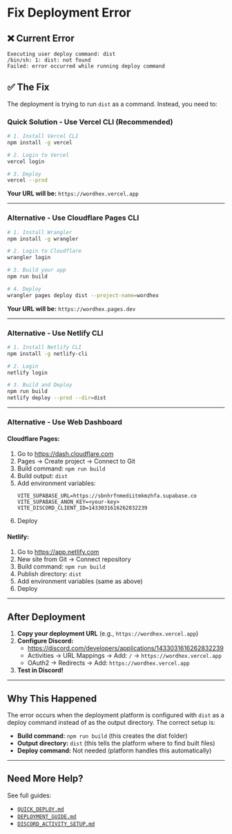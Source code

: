 # Fix Deployment Error

## ❌ Current Error

```
Executing user deploy command: dist
/bin/sh: 1: dist: not found
Failed: error occurred while running deploy command
```

## ✅ The Fix

The deployment is trying to run `dist` as a command. Instead, you need to:

### Quick Solution - Use Vercel CLI (Recommended)

```bash
# 1. Install Vercel CLI
npm install -g vercel

# 2. Login to Vercel
vercel login

# 3. Deploy
vercel --prod
```

**Your URL will be:** `https://wordhex.vercel.app`

---

### Alternative - Use Cloudflare Pages CLI

```bash
# 1. Install Wrangler
npm install -g wrangler

# 2. Login to Cloudflare
wrangler login

# 3. Build your app
npm run build

# 4. Deploy
wrangler pages deploy dist --project-name=wordhex
```

**Your URL will be:** `https://wordhex.pages.dev`

---

### Alternative - Use Netlify CLI

```bash
# 1. Install Netlify CLI
npm install -g netlify-cli

# 2. Login
netlify login

# 3. Build and Deploy
npm run build
netlify deploy --prod --dir=dist
```

---

### Alternative - Use Web Dashboard

#### Cloudflare Pages:
1. Go to https://dash.cloudflare.com
2. Pages → Create project → Connect to Git
3. Build command: `npm run build`
4. Build output: `dist`
5. Add environment variables:
   ```
   VITE_SUPABASE_URL=https://sbnhrfnmediitmkmzhfa.supabase.co
   VITE_SUPABASE_ANON_KEY=<your-key>
   VITE_DISCORD_CLIENT_ID=1433031616262832239
   ```
6. Deploy

#### Netlify:
1. Go to https://app.netlify.com
2. New site from Git → Connect repository
3. Build command: `npm run build`
4. Publish directory: `dist`
5. Add environment variables (same as above)
6. Deploy

---

## After Deployment

1. **Copy your deployment URL** (e.g., `https://wordhex.vercel.app`)
2. **Configure Discord:**
   - https://discord.com/developers/applications/1433031616262832239
   - Activities → URL Mappings → Add: `/` → `https://wordhex.vercel.app`
   - OAuth2 → Redirects → Add: `https://wordhex.vercel.app`
3. **Test in Discord!**

---

## Why This Happened

The error occurs when the deployment platform is configured with `dist` as a deploy command instead of as the output directory. The correct setup is:

- **Build command:** `npm run build` (this creates the dist folder)
- **Output directory:** `dist` (this tells the platform where to find built files)
- **Deploy command:** Not needed (platform handles this automatically)

---

## Need More Help?

See full guides:
- [`QUICK_DEPLOY.md`](./QUICK_DEPLOY.md)
- [`DEPLOYMENT_GUIDE.md`](./DEPLOYMENT_GUIDE.md)
- [`DISCORD_ACTIVITY_SETUP.md`](./DISCORD_ACTIVITY_SETUP.md)
